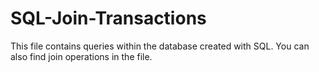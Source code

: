 # SQL-Join-Transactions
This file contains queries within the database created with SQL. You can also find join operations in the file.
